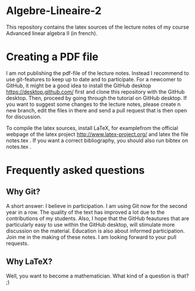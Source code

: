 # Algebre-Lineaire-2

This repository contains the latex sources of the lecture notes of my course Advanced linear algebra II (in french). 

# Creating a PDF file

I am not publishing the pdf-file of the lecture notes. Instead I recommend to use git-features to keep up to date and to participate. For a newcomer to GitHub, it might be a good idea to install the GitHub desktop https://desktop.github.com/ first and clone this repository with the GitHub desktop. Then, proceed by going through the tutorial on GitHub desktop. If you want to suggest some changes to the lecture notes, please create n new branch, edit the files in there and send a pull request that is then open for discussion. 

To compile the latex sources, install LaTeX, for examplefrom the official webpage of the latex project http://www.latex-project.org/ and latex the file notes.tex . If you want a correct bibliography, you should also run bibtex on notes.tex . 

# Frequently asked questions

## Why Git? 

A short answer: I believe in participation. I am using Git now for the second year in a row. The quality of the text has improved a lot due to the contributions of my students. Also, I hope that the GitHub feautures that are particularly easy to use within the GitHub desktop, will stimulate more discussion on the material. Education is also about informed participation. Join me in the making of these notes. I am looking forward to your pull requests. 

## Why LaTeX? 

Well, you want to become a mathematician. What kind of a question is that? ;) 
            
